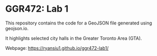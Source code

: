 # GGR472: Lab 1
 
This repository contains the code for a GeoJSON file generated using geojson.io. 

It highlights selected city halls in the Greater Toronto Area (GTA).

Webpage: https://ryansiu1.github.io/ggr472-lab1/
